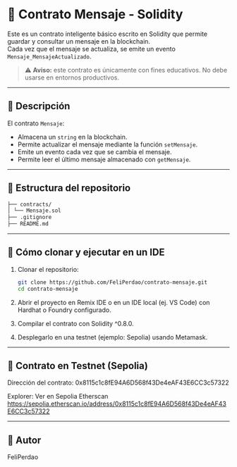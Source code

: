 # 📝 Contrato Mensaje - Solidity

Este es un contrato inteligente básico escrito en Solidity que permite guardar y consultar un mensaje en la blockchain.  
Cada vez que el mensaje se actualiza, se emite un evento `Mensaje_MensajeActualizado`.

> ⚠️ **Aviso:** este contrato es únicamente con fines educativos. No debe usarse en entornos productivos.

---

## 📖 Descripción

El contrato `Mensaje`:

- Almacena un `string` en la blockchain.
- Permite actualizar el mensaje mediante la función `setMensaje`.
- Emite un evento cada vez que se cambia el mensaje.
- Permite leer el último mensaje almacenado con `getMensaje`.

---

## 📂 Estructura del repositorio

```bash
├── contracts/
│ └── Mensaje.sol
├── .gitignore
├── README.md
```

---

## 🚀 Cómo clonar y ejecutar en un IDE

1. Clonar el repositorio:

   ```bash
   git clone https://github.com/FeliPerdao/contrato-mensaje.git
   cd contrato-mensaje

   ```

2. Abrir el proyecto en Remix IDE
   o en un IDE local (ej. VS Code) con Hardhat o Foundry configurado.

3. Compilar el contrato con Solidity ^0.8.0.

4. Desplegarlo en una testnet (ejemplo: Sepolia) usando Metamask.

---

## 🔗 Contrato en Testnet (Sepolia)

Dirección del contrato: 0x8115c1c8fE94A6D568f43De4eAF43E6CC3c57322

Explorer: Ver en Sepolia Etherscan https://sepolia.etherscan.io/address/0x8115c1c8fE94A6D568f43De4eAF43E6CC3c57322

---

## 👤 Autor

FeliPerdao

